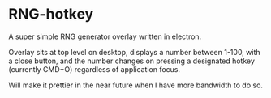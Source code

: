 # RNG-hotkey

A super simple RNG generator overlay written in electron.

Overlay sits at top level on desktop, displays a number between 1-100, with a close button, and the number changes on pressing a designated hotkey (currently CMD+O) regardless of application focus.

Will make it prettier in the near future when I have more bandwidth to do so.
